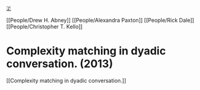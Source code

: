 [🇿](zotero://select/library/items/7KNIEXNZ)

[[People/Drew H. Abney]] [[People/Alexandra Paxton]] [[People/Rick Dale]] [[People/Christopher T. Kello]] 
# Complexity matching in dyadic conversation. (2013)

[[Complexity matching in dyadic conversation.]]